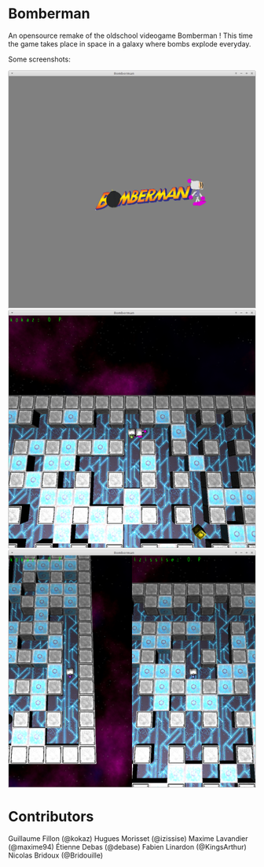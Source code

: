 Bomberman
=========

An opensource remake of the oldschool videogame Bomberman !
This time the game takes place in space in a galaxy where bombs explode everyday.

Some screenshots:

![Introduction](https://raw.githubusercontent.com/kokaz/bomberman/master/img/screen1.png "Introduction")
![1 Player mode](https://raw.githubusercontent.com/kokaz/bomberman/master/img/screen2.png "1 Player mode")
![2 Player mode](https://raw.githubusercontent.com/kokaz/bomberman/master/img/screen3.png "2 Player mode")

Contributors
===
Guillaume Fillon (@kokaz)
Hugues Morisset (@izissise)
Maxime Lavandier (@maxime94)
Étienne Debas (@debase)
Fabien Linardon (@KingsArthur)
Nicolas Bridoux (@Bridouille)
